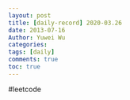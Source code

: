 ```yaml
---
layout: post
title: [daily-record] 2020-03.26
date: 2013-07-16
Author: Yuwei Wu
categories: 
tags: [daily]
comments: true
toc: true
---
```



#leetcode
